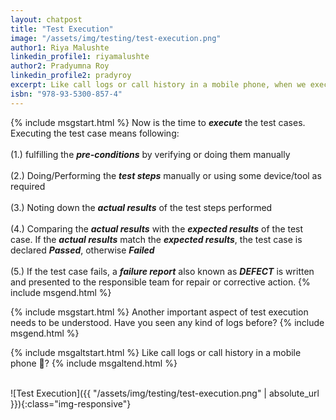 ```yaml
---
layout: chatpost
title: "Test Execution"
image: "/assets/img/testing/test-execution.png"
author1: Riya Malushte
linkedin_profile1: riyamalushte
author2: Pradyumna Roy
linkedin_profile2: pradyroy
excerpt: Like call logs or call history in a mobile phone, when we execute test cases, we need to maintain a Test Execution Log with results.
isbn: "978-93-5300-857-4"
---
```




{% include msgstart.html %} 
Now is the time to <b><i>execute</i></b> the test cases. Executing the test case means following:
<br><br>
(1.) fulfilling the <b><i>pre-conditions</i></b> by verifying or doing them manually 
<br><br>
(2.) Doing/Performing the <b><i>test steps</i></b> manually or using some device/tool as required
<br><br>
(3.) Noting down the <b><i>actual results</i></b> of the test steps performed
<br><br>
(4.) Comparing the <b><i>actual results</i></b> with the <b><i>expected results</i></b> of the test case. If the <b><i>actual results</i></b> match the <b><i>expected results</i></b>, the test case is declared <b><i>Passed</i></b>, otherwise <b><i>Failed</i></b>
<br><br>
(5.) If the test case fails, a <b><i>failure report</i></b> also known as <b><i>DEFECT</i></b> is written and presented to the responsible team for repair or corrective action.
{% include msgend.html %} 

{% include msgstart.html %} 
Another important aspect of test execution needs to be understood. Have you seen any kind of logs before?
{% include msgend.html %} 

{% include msgaltstart.html %} 
Like call logs or call history in a mobile phone 🤔?
{% include msgaltend.html %} 





<br>
![Test Execution]({{ "/assets/img/testing/test-execution.png" | absolute_url }}){:class="img-responsive"}